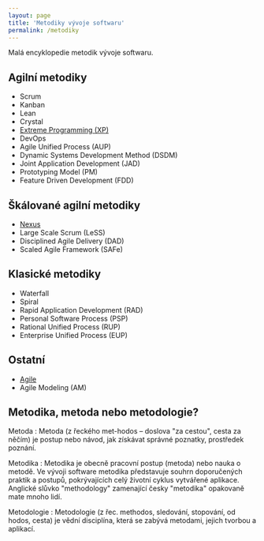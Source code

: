 ```yaml
---
layout: page
title: 'Metodiky vývoje softwaru'
permalink: /metodiky
---
```


Malá encyklopedie metodik vývoje softwaru.

## Agilní metodiky

- Scrum
- Kanban
- Lean
- Crystal
- [Extreme Programming (XP)](/extremni-programovani)
- DevOps
- Agile Unified Process (AUP)
- Dynamic Systems Development Method (DSDM)
- Joint Application Development (JAD)
- Prototyping Model (PM)
- Feature Driven Development (FDD)

## Škálované agilní metodiky

- [Nexus](/nexus-framework)
- Large Scale Scrum (LeSS)
- Disciplined Agile Delivery (DAD)
- Scaled Agile Framework (SAFe)

## Klasické metodiky

- Waterfall
- Spiral
- Rapid Application Development (RAD)
- Personal Software Process (PSP)
- Rational Unified Process (RUP)
- Enterprise Unified Process (EUP)

## Ostatní

- [Agile](/agile)
- Agile Modeling (AM)

## Metodika, metoda nebo metodologie?

Metoda
: Metoda (z řeckého met-hodos – doslova "za cestou", cesta za něčím) je postup nebo návod, jak získávat správné poznatky, prostředek poznání.

Metodika
: Metodika je obecně pracovní postup (metoda) nebo nauka o metodě. Ve vývoji software metodika představuje souhrn doporučených praktik a postupů, pokrývajících celý životní cyklus vytvářené aplikace. Anglické slůvko "methodology" zamenající česky "metodika" opakovaně mate mnoho lidí.

Metodologie
: Metodologie (z řec. methodos, sledování, stopování, od hodos, cesta) je vědní disciplína, která se zabývá metodami, jejich tvorbou a aplikací.

